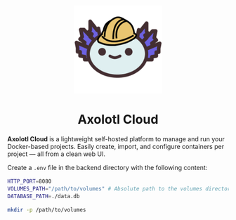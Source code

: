 <p align="center">
  <img src="./.github/images/axolotl-cloud.png" alt="Logo" width="200"/>
</p>

<h1 align="center">Axolotl Cloud</h1>

**Axolotl Cloud** is a lightweight self-hosted platform to manage and run your Docker-based projects.
Easily create, import, and configure containers per project — all from a clean web UI.


Create a `.env` file in the backend directory with the following content:

```sh
HTTP_PORT=8080
VOLUMES_PATH="/path/to/volumes" # Absolute path to the volumes directory
DATABASE_PATH=./data.db
```

```sh
mkdir -p /path/to/volumes
```

